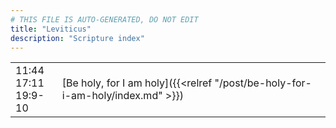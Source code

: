 ```yaml
---
# THIS FILE IS AUTO-GENERATED, DO NOT EDIT
title: "Leviticus"
description: "Scripture index"
---
```


|  |  |
| --- | --- |
| 11:44 <br/> 17:11 <br/> 19:9-10 | [Be holy, for I am holy]({{<relref "/post/be-holy-for-i-am-holy/index.md" >}}) |
